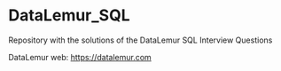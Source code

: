 # DataLemur_SQL

Repository with the solutions of the DataLemur SQL Interview Questions

DataLemur web: https://datalemur.com
